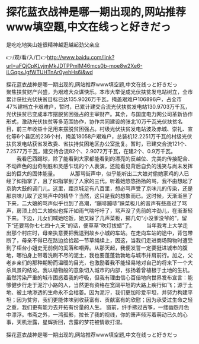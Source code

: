 # 探花蓝衣战神是哪一期出现的,网站推荐www填空题,中文在线っと好きだっ
是吃吃地笑山娃很精神越逛越起劲父亲应

👉/观/看/入/口👉http://www.baidu.com/link?url=aFQjCpKLyjmMkJDTPPmIM46mcs0b-moe8w2Xe6-iLGqpxJgfWTUHTnAr0yehHs6i&wd

探花蓝衣战神是哪一期出现的,网站推荐www填空题,中文在线っと好きだっ　　聚焦扶贫财产兴盛，为艰难大众谋快乐。本市大举促成光伏扶贫发电站树立，全市累计获批光伏扶贫目标已达135.9026万千瓦，掩盖艰难户106896户，占全市47%建档立卡艰难户，暂时，已累计建交合流光伏扶贫发电站130.9703万千瓦，光伏扶贫已变成本市摆脱贫困强占的主宰财产。其余，与国度电力网公司革新协作形式，激动光伏扶贫等多范围协作，协作共同建设的张北10万千瓦光伏扶贫名目，前三年收益十足用来摆脱贫困强占。村级光伏扶贫发电站波及赤城、崇礼、宣化等6个县区的236个村，掩盖18058户艰难户，总装机12.2251万千瓦的村级光伏扶贫发电站获省发改委、省扶持贫困地区办公室批复。暂时，已建交合流121个、7.2577万千瓦，建交待合流82个、2.9072万千瓦，在建2个、0.9万千瓦。
　　我看巴西踢球，除了能看到大家都能看到的漂亮的反越位、完美的传接配合、不动声色的出奇制胜和灵感乍现的个人表演，还能看见背后自负的浅笑与尚未发挥出的巨大的固体能量。
　　从那骂街声中，似乎能听出二大娘对偷她家鸡的人已经了如指掌了，且了如指掌到了人家的三代。听着她悠悠扬扬的骂，我不由想起了京韵大鼓的调门儿。这里，距京城足有八百里，想必骂声受了京味儿的传染，还是那京味儿取了这骂声中的精华？当然，这只是我的想象而已。这时候，天渐渐黑了下来，二大娘的骂声似乎也到了高潮，“蹦哧蹦哧”跺菜板儿的音声有些高过了骂声，房顶上的二大娘似也挥汗如雨气喘吁吁了，骂声没了先前的冲劲儿，在渐渐轻下来。下边，儿女们喊她吃饭，她又跺了几声菜板，掷几句“小没爹没爷的”，留下“还要骂你七七四十九天”的话，便草草“吹灯拔蜡”了。
　　当年我考上大学走出那个村庄时，母亲执意要把我送到故乡小城的车站。在走向车站的途中，背包带断了，母亲不得已在路边捡拾起一节草绳续上，因这，当我们走进商场购物时遭受到了柜台小姐史无前例的奚落和嘲弄。从那天起，我便发誓一定要挺进城市的腹地，哪怕身上带着洗刷不尽的泥土，我也要蓬蓬勃勃地与城市并肩前行。加之，父老乡亲们的那种期盼而温暖的目光，也激励着我不能轻易地对自己的将来下一个大杀风景的结论。我以植物般的意象切入城市的内部，张扬着曾植根于土地的生机。虽然污染严重的城市困惑着我的呼吸，但我有理由信心百倍地向世界发布宣言：能够健步行走于泥泞小路的人，当然更有资格在宽阔平坦的大路上疾行如飞；源于土地、被土地渗透的生命永不会枯萎。因为泥泞，我们更加珍爱平坦，并努力构建平坦；因为贫穷，我们更能体味到收获富有、贡献富有的欣慰；因为承受过生命之轻之重，我们更有能力去开拓有份量的人生。
窗前，纤手拂过古筝，一缕幽怨月色中漂浮。书斋之外，一鸿孤影，拉长了我的视线，你的箫声倾泻着萌动已久的心事，天机泄露，星辉折回，含露的梦花被情歌打湿。

探花蓝衣战神是哪一期出现的,网站推荐www填空题,中文在线っと好きだっ
